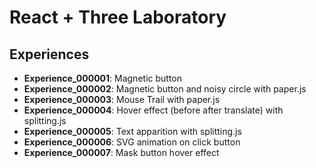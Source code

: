 # React + Three Laboratory

## Experiences

* **Experience_000001**: Magnetic button
* **Experience_000002**: Magnetic button and noisy circle with paper.js
* **Experience_000003**: Mouse Trail with paper.js
* **Experience_000004**: Hover effect (before after translate) with splitting.js
* **Experience_000005**: Text apparition with splitting.js
* **Experience_000006**: SVG animation on click button
* **Experience_000007**: Mask button hover effect
